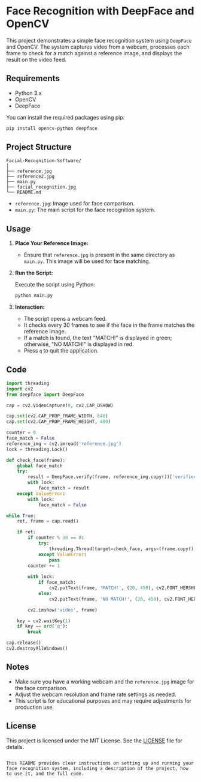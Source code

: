 
# Face Recognition with DeepFace and OpenCV

This project demonstrates a simple face recognition system using `DeepFace` and OpenCV. The system captures video from a webcam, processes each frame to check for a match against a reference image, and displays the result on the video feed.

## Requirements

- Python 3.x
- OpenCV
- DeepFace

You can install the required packages using pip:

```bash
pip install opencv-python deepface
```

## Project Structure

```
Facial-Recognition-Software/
│
├── reference.jpg
├── reference2.jpg
├── main.py
├── facial_recognition.jpg
└── README.md
```

- `reference.jpg`: Image used for face comparison.
- `main.py`: The main script for the face recognition system.

## Usage

1. **Place Your Reference Image:**
   - Ensure that `reference.jpg` is present in the same directory as `main.py`. This image will be used for face matching.

2. **Run the Script:**

   Execute the script using Python:

   ```bash
   python main.py
   ```

3. **Interaction:**
   - The script opens a webcam feed.
   - It checks every 30 frames to see if the face in the frame matches the reference image.
   - If a match is found, the text "MATCH!" is displayed in green; otherwise, "NO MATCH!" is displayed in red.
   - Press `q` to quit the application.

## Code

```python
import threading
import cv2
from deepface import DeepFace

cap = cv2.VideoCapture(0, cv2.CAP_DSHOW)

cap.set(cv2.CAP_PROP_FRAME_WIDTH, 640)
cap.set(cv2.CAP_PROP_FRAME_HEIGHT, 480)

counter = 0
face_match = False
reference_img = cv2.imread('reference.jpg')
lock = threading.Lock()

def check_face(frame):
    global face_match
    try:
        result = DeepFace.verify(frame, reference_img.copy())['verified']
        with lock:
            face_match = result
    except ValueError:
        with lock:
            face_match = False

while True:
    ret, frame = cap.read()

    if ret:
        if counter % 30 == 0:
            try:
                threading.Thread(target=check_face, args=(frame.copy(),)).start()
            except ValueError:
                pass
        counter += 1
        
        with lock:
            if face_match:
                cv2.putText(frame, 'MATCH!', (20, 450), cv2.FONT_HERSHEY_SIMPLEX, 2, (0, 255, 0), 3)
            else:
                cv2.putText(frame, 'NO MATCH!', (20, 450), cv2.FONT_HERSHEY_SIMPLEX, 2, (0, 0, 255), 3)

        cv2.imshow('video', frame)

    key = cv2.waitKey(1)
    if key == ord('q'):
        break

cap.release()
cv2.destroyAllWindows()
```

## Notes

- Make sure you have a working webcam and the `reference.jpg` image for the face comparison.
- Adjust the webcam resolution and frame rate settings as needed.
- This script is for educational purposes and may require adjustments for production use.

## License

This project is licensed under the MIT License. See the [LICENSE](LICENSE) file for details.
```

This README provides clear instructions on setting up and running your face recognition system, including a description of the project, how to use it, and the full code.
